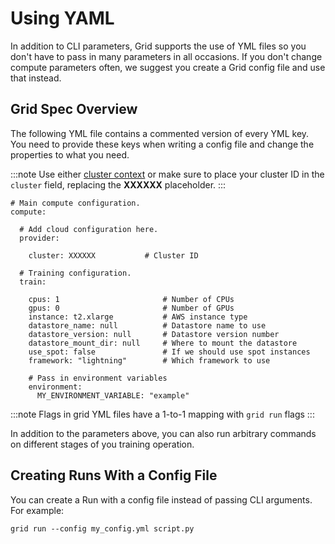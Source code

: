 # Using YAML

In addition to CLI parameters, Grid supports the use of YML files so you don't have to pass in many parameters in all occasions. If you don't change compute parameters often, we suggest you create a Grid config file and use that instead.

## Grid Spec Overview

The following YML file contains a commented version of every YML key. You need to provide these keys when writing a config file and change the properties to what you need.

:::note
Use either [cluster context](../../../platform/custom-cloud-credentials/grid-cluster-context.md) or make sure to place your cluster ID in the `cluster` field, replacing the **XXXXXX** placeholder.
:::

```text
# Main compute configuration.
compute:

  # Add cloud configuration here.
  provider:

    cluster: XXXXXX           # Cluster ID

  # Training configuration.
  train:

    cpus: 1                       # Number of CPUs
    gpus: 0                       # Number of GPUs
    instance: t2.xlarge           # AWS instance type
    datastore_name: null          # Datastore name to use
    datastore_version: null       # Datastore version number
    datastore_mount_dir: null     # Where to mount the datastore
    use_spot: false               # If we should use spot instances
    framework: "lightning"        # Which framework to use

    # Pass in environment variables
    environment:                
      MY_ENVIRONMENT_VARIABLE: "example"
```

:::note
Flags in grid YML files have a 1-to-1 mapping with `grid run` flags
:::

In addition to the parameters above, you can also run arbitrary commands on different stages of you training operation.

## Creating Runs With a Config File

You can create a Run with a config file instead of passing CLI arguments. For example:

```text
grid run --config my_config.yml script.py
```
